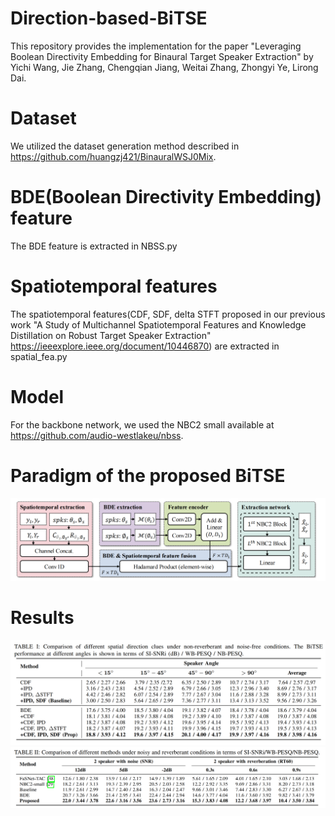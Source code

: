 # Direction-based-BiTSE
This repository provides the implementation for the paper "Leveraging Boolean Directivity Embedding for Binaural Target Speaker Extraction" by Yichi Wang, Jie Zhang, Chengqian Jiang, Weitai Zhang, Zhongyi Ye, Lirong Dai.

# Dataset
We utilized the dataset generation method described in https://github.com/huangzj421/BinauralWSJ0Mix.

# BDE(Boolean Directivity Embedding) feature
The BDE feature is extracted in NBSS.py

# Spatiotemporal features
The spatiotemporal features(CDF, SDF, delta STFT proposed in our previous work "A Study of Multichannel Spatiotemporal Features and Knowledge Distillation on Robust Target Speaker Extraction" https://ieeexplore.ieee.org/document/10446870) are extracted in spatial_fea.py

# Model
For the backbone network, we used the NBC2 small available at https://github.com/audio-westlakeu/nbss.

#  Paradigm of the proposed BiTSE
![Alt text](images/framework.png)

# Results 
![Alt text](images/table1.png)
![Alt text](images/table2.png)
